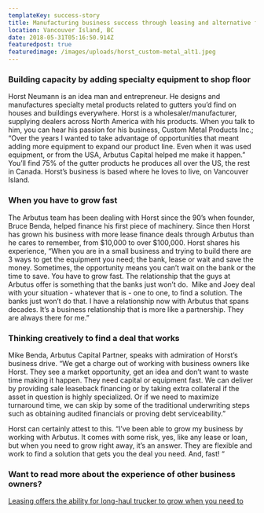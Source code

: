 ```yaml
---
templateKey: success-story
title: Manufacturing business success through leasing and alternative financing
location: Vancouver Island, BC
date: 2018-05-31T05:16:50.914Z
featuredpost: true
featuredimage: /images/uploads/horst_custom-metal_alt1.jpeg
---
```

### Building capacity by adding specialty equipment to shop floor

Horst Neumann is an idea man and entrepreneur. He designs and manufactures specialty metal products related to gutters you’d find on houses and buildings everywhere. Horst is a wholesaler/manufacturer, supplying dealers across North America with his products. When you talk to him, you can hear his passion for his business, Custom Metal Products Inc.; “Over the years I wanted to take advantage of opportunities that meant adding more equipment to expand our product line. Even when it was used equipment, or from the USA, Arbutus Capital helped me make it happen.” You’ll find 75% of the gutter products he produces all over the US, the rest in Canada. Horst’s business is based where he loves to live, on Vancouver Island.

### When you have to grow fast

The Arbutus team has been dealing with Horst since the 90’s when founder, Bruce Benda, helped finance his first piece of machinery. Since then Horst has grown his business with more lease finance deals through Arbutus than he cares to remember, from $10,000 to over $100,000. Horst shares his experience, “When you are in a small business and trying to build there are 3 ways to get the equipment you need; the bank, lease or wait and save the money. Sometimes, the opportunity means you can’t wait on the bank or the time to save. You have to grow fast. The relationship that the guys at Arbutus offer is something that the banks just won’t do.  Mike and Joey deal with your situation - whatever that is - one to one, to find a solution. The banks just won’t do that. I have a relationship now with Arbutus that spans decades. It’s a business relationship that is more like a partnership. They are always there for me.”

### Thinking creatively to find a deal that works

Mike Benda, Arbutus Capital Partner, speaks with admiration of Horst’s business drive. “We get a charge out of working with business owners like Horst. They see a market opportunity, get an idea and don’t want to waste time making it happen. They need capital or equipment fast. We can deliver by providing sale leaseback financing or by taking extra collateral if the asset in question is highly specialized. Or if we need to maximize turnaround time, we can skip by some of the traditional underwriting steps such as obtaining audited financials or proving debt serviceability.”

Horst can certainly attest to this. “I’ve been able to grow my business by working with Arbutus. It comes with some risk, yes, like any lease or loan, but when you need to grow right away, it’s an answer. They are flexible and work to find a solution that gets you the deal you need. And, fast! “

### Want to read more about the experience of other business owners? 

[Leasing offers the ability for long-haul trucker to grow when you need to](https://arbutuscapital.com/success-stories/a-heavy-equipment-lessee-turns-mounting-problems-into-business-opportunity/)